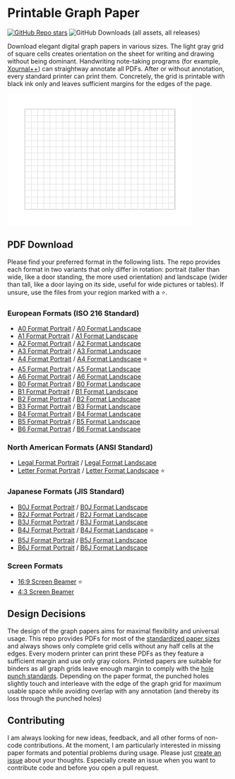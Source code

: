 # Printable Graph Paper

[![GitHub Repo stars](https://img.shields.io/github/stars/bithappens/vscode-plain-sidebar?style=flat&label=GitHub%20stars&link=https%3A%2F%2Fgithub.com%2Fbithappens%2Fprintable-graph-paper%2Fstargazers)](https://github.com/bithappens/printable-graph-paper)
![GitHub Downloads (all assets, all releases)](https://img.shields.io/github/downloads/bithappens/printable-graph-paper/total?style=flat&label=GitHub%20downloads)

Download elegant digital graph papers in various sizes.
The light gray grid of square cells creates orientation on the sheet for writing and drawing without being dominant.
Handwriting note-taking programs (for example, [Xournal++](https://github.com/xournalpp/xournalpp/)) can straightway annotate all PDFs.
After or without annotation, every standard printer can print them.
Concretely, the grid is printable with black ink only and leaves sufficient margins for the edges of the page.

<kbd>![Preview A6 Paper Landscape](./img/a6paper-landscape.png)</kbd>


## PDF Download

Please find your preferred format in the following lists.
The repo provides each format in two variants that only differ in rotation: portrait (taller than wide, like a door standing, the more used orientation) and landscape (wider than tall, like a door laying on its side, useful for wide pictures or tables).
If unsure, use the files from your region marked with a :star:.


### European Formats (ISO 216 Standard)

* [A0 Format Portrait](https://github.com/bithappens/printable-graph-paper/releases/latest/download/a0paper-portrait.pdf) / [A0 Format Landscape](https://github.com/bithappens/printable-graph-paper/releases/latest/download/a0paper-landscape.pdf)
* [A1 Format Portrait](https://github.com/bithappens/printable-graph-paper/releases/latest/download/a1paper-portrait.pdf) / [A1 Format Landscape](https://github.com/bithappens/printable-graph-paper/releases/latest/download/a1paper-landscape.pdf)
* [A2 Format Portrait](https://github.com/bithappens/printable-graph-paper/releases/latest/download/a2paper-portrait.pdf) / [A2 Format Landscape](https://github.com/bithappens/printable-graph-paper/releases/latest/download/a2paper-landscape.pdf)
* [A3 Format Portrait](https://github.com/bithappens/printable-graph-paper/releases/latest/download/a3paper-portrait.pdf) / [A3 Format Landscape](https://github.com/bithappens/printable-graph-paper/releases/latest/download/a3paper-landscape.pdf)
* [A4 Format Portrait](https://github.com/bithappens/printable-graph-paper/releases/latest/download/a4paper-portrait.pdf) / [A4 Format Landscape](https://github.com/bithappens/printable-graph-paper/releases/latest/download/a4paper-landscape.pdf) :star:
* [A5 Format Portrait](https://github.com/bithappens/printable-graph-paper/releases/latest/download/a5paper-portrait.pdf) / [A5 Format Landscape](https://github.com/bithappens/printable-graph-paper/releases/latest/download/a5paper-landscape.pdf)
* [A6 Format Portrait](https://github.com/bithappens/printable-graph-paper/releases/latest/download/a6paper-portrait.pdf) / [A6 Format Landscape](https://github.com/bithappens/printable-graph-paper/releases/latest/download/a6paper-landscape.pdf)
* [B0 Format Portrait](https://github.com/bithappens/printable-graph-paper/releases/latest/download/b0paper-portrait.pdf) / [B0 Format Landscape](https://github.com/bithappens/printable-graph-paper/releases/latest/download/b0paper-landscape.pdf)
* [B1 Format Portrait](https://github.com/bithappens/printable-graph-paper/releases/latest/download/b1paper-portrait.pdf) / [B1 Format Landscape](https://github.com/bithappens/printable-graph-paper/releases/latest/download/b1paper-landscape.pdf)
* [B2 Format Portrait](https://github.com/bithappens/printable-graph-paper/releases/latest/download/b2paper-portrait.pdf) / [B2 Format Landscape](https://github.com/bithappens/printable-graph-paper/releases/latest/download/b2paper-landscape.pdf)
* [B3 Format Portrait](https://github.com/bithappens/printable-graph-paper/releases/latest/download/b3paper-portrait.pdf) / [B3 Format Landscape](https://github.com/bithappens/printable-graph-paper/releases/latest/download/b3paper-landscape.pdf)
* [B4 Format Portrait](https://github.com/bithappens/printable-graph-paper/releases/latest/download/b4paper-portrait.pdf) / [B4 Format Landscape](https://github.com/bithappens/printable-graph-paper/releases/latest/download/b4paper-landscape.pdf)
* [B5 Format Portrait](https://github.com/bithappens/printable-graph-paper/releases/latest/download/b5paper-portrait.pdf) / [B5 Format Landscape](https://github.com/bithappens/printable-graph-paper/releases/latest/download/b5paper-landscape.pdf)
* [B6 Format Portrait](https://github.com/bithappens/printable-graph-paper/releases/latest/download/b6paper-portrait.pdf) / [B6 Format Landscape](https://github.com/bithappens/printable-graph-paper/releases/latest/download/b6paper-landscape.pdf)


### North American Formats (ANSI Standard)

* [Legal Format Portrait](https://github.com/bithappens/printable-graph-paper/releases/latest/download/legalpaper-portrait.pdf) / [Legal Format Landscape](https://github.com/bithappens/printable-graph-paper/releases/latest/download/legalpaper-landscape.pdf)
* [Letter Format Portrait](https://github.com/bithappens/printable-graph-paper/releases/latest/download/letterpaper-portrait.pdf) / [Letter Format Landscape](https://github.com/bithappens/printable-graph-paper/releases/latest/download/letterpaper-landscape.pdf) :star:


### Japanese Formats (JIS Standard)

* [B0J Format Portrait](https://github.com/bithappens/printable-graph-paper/releases/latest/download/b0jpaper-portrait.pdf) / [B0J Format Landscape](https://github.com/bithappens/printable-graph-paper/releases/latest/download/b0jpaper-landscape.pdf)
* [B2J Format Portrait](https://github.com/bithappens/printable-graph-paper/releases/latest/download/b2jpaper-portrait.pdf) / [B2J Format Landscape](https://github.com/bithappens/printable-graph-paper/releases/latest/download/b2jpaper-landscape.pdf)
* [B3J Format Portrait](https://github.com/bithappens/printable-graph-paper/releases/latest/download/b3jpaper-portrait.pdf) / [B3J Format Landscape](https://github.com/bithappens/printable-graph-paper/releases/latest/download/b3jpaper-landscape.pdf)
* [B4J Format Portrait](https://github.com/bithappens/printable-graph-paper/releases/latest/download/b4jpaper-portrait.pdf) / [B4J Format Landscape](https://github.com/bithappens/printable-graph-paper/releases/latest/download/b4jpaper-landscape.pdf) :star:
* [B5J Format Portrait](https://github.com/bithappens/printable-graph-paper/releases/latest/download/b5jpaper-portrait.pdf) / [B5J Format Landscape](https://github.com/bithappens/printable-graph-paper/releases/latest/download/b5jpaper-landscape.pdf)
* [B6J Format Portrait](https://github.com/bithappens/printable-graph-paper/releases/latest/download/b6jpaper-portrait.pdf) / [B6J Format Landscape](https://github.com/bithappens/printable-graph-paper/releases/latest/download/b6jpaper-landscape.pdf)


### Screen Formats

* [16:9 Screen Beamer](https://github.com/bithappens/printable-graph-paper/releases/latest/download/beamer169.pdf) :star:
* [4:3 Screen Beamer](https://github.com/bithappens/printable-graph-paper/releases/latest/download/beamer43.pdf)


## Design Decisions

The design of the graph papers aims for maximal flexibility and universal usage.
This repo provides PDFs for most of the [standardized paper sizes](https://en.wikipedia.org/wiki/Paper_size) and always shows only complete grid cells without any half cells at the edges.
Every modern printer can print these PDFs as they feature a sufficient margin and use only gray colors.
Printed papers are suitable for binders as all graph grids leave enough margin to comply with the [hole punch standards](https://en.wikipedia.org/wiki/Hole_punch#Standards).
Depending on the paper format, the punched holes slightly touch and interleave with the edge of the graph grid for maximum usable space while avoiding overlap with any annotation (and thereby its loss through the punched holes)


## Contributing

I am always looking for new ideas, feedback, and all other forms of non-code contributions.
At the moment, I am particularly interested in missing paper formats and potential problems during usage.
Please just [create an issue](https://github.com/bithappens/printable-graph-paper/issues) about your thoughts.
Especially create an issue when you want to contribute code and before you open a pull request.
